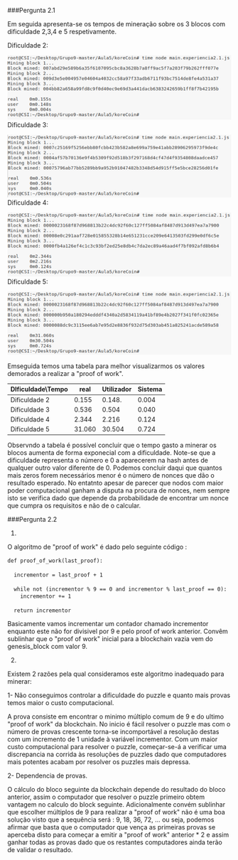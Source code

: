 ###Pergunta 2.1

Em seguida apresenta-se os tempos de mineração sobre os 3 blocos com dificuldade 2,3,4 e 5 respetivamente.


Dificuldade 2:

![dificulty2](dificuldade2.png)
Dificuldade 3:

![dificulty3](dificuldade3.png)
Dificuldade 4:

![dificulty4](dificuldade4.png)
Dificuldade 5:

![dificulty5](dificuldade5.png)

Emseguida temos uma tabela para melhor visualizarmos os valores demorados a realizar a "proof of work".

|DIficuldade\Tempo |real  | Utilizador| Sistema |
|------------------|------|-----------|---------|
|  Dificuldade 2   |0.155 |0.148.     |0.004    |
|  Dificuldade 3   |0.536 |0.504      |0.040    |
|  Dificuldade 4   |2.344 |2.216      |0.124    |
|  Dificuldade 5   |31.060|30.504     |0.724    |


Observndo a tabela é possível concluir que o tempo gasto a minerar os blocos aumenta de forma exponecial com a dificuldade.
Note-se que a dificuldade representa o número e 0 a aparecerem na hash antes de qualquer outro valor diferente de 0. Podemos concluir daqui que quantos mais zeros forem necessários  menor é o número de nonces que dão o resultado esperado.
No entatnto apesar de parecer que nodos com maior poder computacional ganham a disputa na procura de nonces, nem sempre isto se verifica dado que depende da probabilidade de encontrar um nonce que cumpra os requisitos e não de o calcular.


###Pergunta 2.2

1.  

 O algoritmo de "proof of work" é dado pelo seguinte código :
```
def proof_of_work(last_proof):

  incrementor = last_proof + 1

  while not (incrementor % 9 == 0 and incrementor % last_proof == 0):
    incrementor += 1

  return incrementor
```
Basicamente vamos incrementar um contador chamado incrementor enquanto este não for divisivel por 9 e pelo proof of work anterior.
Convêm sublinhar que o "proof of work" inicial para a blockchain vazia vem do genesis_block com valor 9.


2.  
  
  Existem 2 razões pela qual consideramos este algoritmo inadequado para minerar:

1- Não conseguimos controlar a dificuldade do puzzle e quanto mais provas temos maior o custo computacional.

A prova consiste em encontrar o minimo múltiplo comum de 9 e do ultimo "proof of work" da blockchain. No inicio é fácil
resolver o puzzle mas com o número de provas crescente torna-se incomportável a resolução destas com um incremento de 1 unidade à variável incrementor. Com um maior custo computacional para resolver o puzzle, começar-se-á a verificar uma discrepancia na corrida às resoluções de puzzles dado que computadores mais potentes acabam por resolver os puzzles mais depressa.

2- Dependencia de provas.  
  
O cálculo do bloco seguinte da blockchain depende do resultado do bloco anterior, assim o computador que resolver o puzzle primeiro obtem vantagem no calculo do block seguinte. Adicionalmente convém sublinhar que escolher múltiplos de 9 para realizar a "proof of work" não é uma boa solução visto que a sequência será : 9, 18, 36, 72, ... ou seja, podemos afirmar que basta que o computador que vença as primeiras provas se aperceba disto para começar a emitir a "proof of work" anterior * 2 e assim ganhar todas as provas dado que os restantes computadores ainda terão de validar o resultado.   
